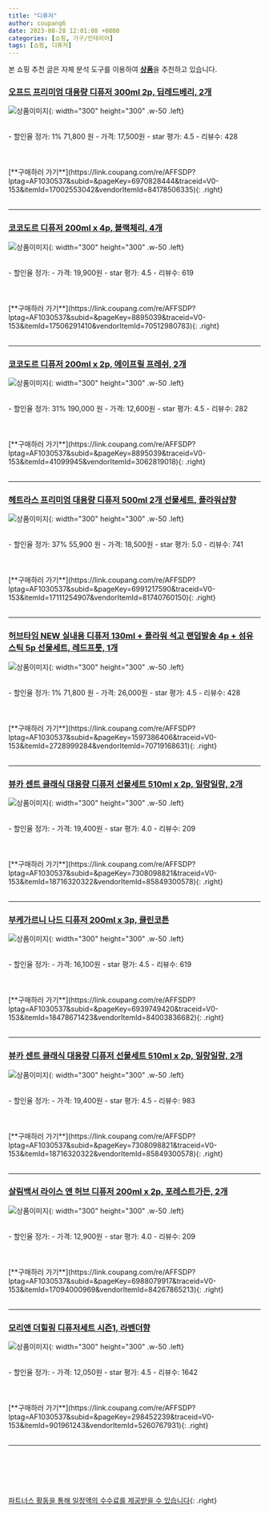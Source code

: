 ```yaml
---
title: "디퓨저"
author: coupang6
date: 2023-08-28 12:01:08 +0800
categories: [쇼핑, 가구/인테리어]
tags: [쇼핑, 디퓨저]
---
```


본 쇼핑 추천 글은 자체 분석 도구를 이용하여 [**상품**](https://link.coupang.com/a/bao1ui)을 추천하고 있습니다.

### [오프드 프리미엄 대용량 디퓨저 300ml 2p, 딥레드베리, 2개](https://link.coupang.com/re/AFFSDP?lptag=AF1030537&subid=&pageKey=6970828444&traceid=V0-153&itemId=17002553042&vendorItemId=84178506335)

![상품이미지](https://thumbnail9.coupangcdn.com/thumbnails/remote/230x230ex/image/retail/images/3224909062361711-706c1351-d436-4ca3-8022-4232c94a17d4.jpg){: width="300" height="300" .w-50 .left}


<br>
- 할인율 정가: 1%  71,800   원
- 가격: 17,500원
- star 평가: 4.5
- 리뷰수: 428
<br>
<br>
<br>
<br>
[**구매하러 가기**](https://link.coupang.com/re/AFFSDP?lptag=AF1030537&subid=&pageKey=6970828444&traceid=V0-153&itemId=17002553042&vendorItemId=84178506335){: .right}
<br>
<br>

---

### [코코도르 디퓨저 200ml x 4p, 블랙체리, 4개](https://link.coupang.com/re/AFFSDP?lptag=AF1030537&subid=&pageKey=8895039&traceid=V0-153&itemId=17506291410&vendorItemId=70512980783)

![상품이미지](https://thumbnail8.coupangcdn.com/thumbnails/remote/230x230ex/image/retail/images/1920846201415288-8cf5e5cf-e345-451d-bd4e-cc38ab650146.jpg){: width="300" height="300" .w-50 .left}


<br>
- 할인율 정가: 
- 가격: 19,900원
- star 평가: 4.5
- 리뷰수: 619
<br>
<br>
<br>
<br>
[**구매하러 가기**](https://link.coupang.com/re/AFFSDP?lptag=AF1030537&subid=&pageKey=8895039&traceid=V0-153&itemId=17506291410&vendorItemId=70512980783){: .right}
<br>
<br>

---

### [코코도르 디퓨저 200ml x 2p, 에이프릴 프레쉬, 2개](https://link.coupang.com/re/AFFSDP?lptag=AF1030537&subid=&pageKey=8895039&traceid=V0-153&itemId=41099945&vendorItemId=3062819018)

![상품이미지](https://thumbnail9.coupangcdn.com/thumbnails/remote/230x230ex/image/retail/images/2492479606726375-2f231879-b8f1-4c10-b41b-985f8c662071.jpg){: width="300" height="300" .w-50 .left}


<br>
- 할인율 정가: 31%  190,000   원
- 가격: 12,600원
- star 평가: 4.5
- 리뷰수: 282
<br>
<br>
<br>
<br>
[**구매하러 가기**](https://link.coupang.com/re/AFFSDP?lptag=AF1030537&subid=&pageKey=8895039&traceid=V0-153&itemId=41099945&vendorItemId=3062819018){: .right}
<br>
<br>

---

### [헤트라스 프리미엄 대용량 디퓨저 500ml 2개 선물세트, 플라워샵향](https://link.coupang.com/re/AFFSDP?lptag=AF1030537&subid=&pageKey=6991217590&traceid=V0-153&itemId=17111254907&vendorItemId=81740760150)

![상품이미지](https://thumbnail8.coupangcdn.com/thumbnails/remote/230x230ex/image/retail/images/9003205502817324-0ef11635-f4f8-4b86-a6c6-f3ab5e53da79.jpg){: width="300" height="300" .w-50 .left}


<br>
- 할인율 정가: 37%  55,900   원
- 가격: 18,500원
- star 평가: 5.0
- 리뷰수: 741
<br>
<br>
<br>
<br>
[**구매하러 가기**](https://link.coupang.com/re/AFFSDP?lptag=AF1030537&subid=&pageKey=6991217590&traceid=V0-153&itemId=17111254907&vendorItemId=81740760150){: .right}
<br>
<br>

---

### [허브타임 NEW 실내용 디퓨저 130ml + 플라워 석고 랜덤발송 4p + 섬유스틱 5p 선물세트, 레드프룻, 1개](https://link.coupang.com/re/AFFSDP?lptag=AF1030537&subid=&pageKey=1597386406&traceid=V0-153&itemId=2728999284&vendorItemId=70719168631)

![상품이미지](https://thumbnail8.coupangcdn.com/thumbnails/remote/230x230ex/image/retail/images/595586748498731-cd820a4e-58fd-4a59-99ec-c4523efa918f.jpg){: width="300" height="300" .w-50 .left}


<br>
- 할인율 정가: 1%  71,800   원
- 가격: 26,000원
- star 평가: 4.5
- 리뷰수: 428
<br>
<br>
<br>
<br>
[**구매하러 가기**](https://link.coupang.com/re/AFFSDP?lptag=AF1030537&subid=&pageKey=1597386406&traceid=V0-153&itemId=2728999284&vendorItemId=70719168631){: .right}
<br>
<br>

---

### [뷰카 센트 클래식 대용량 디퓨저 선물세트 510ml x 2p, 일랑일랑, 2개](https://link.coupang.com/re/AFFSDP?lptag=AF1030537&subid=&pageKey=7308098821&traceid=V0-153&itemId=18716320322&vendorItemId=85849300578)

![상품이미지](https://thumbnail7.coupangcdn.com/thumbnails/remote/230x230ex/image/retail/images/283467352450777-054a5fe6-be42-4c08-a494-def0695eb94b.jpg){: width="300" height="300" .w-50 .left}


<br>
- 할인율 정가: 
- 가격: 19,400원
- star 평가: 4.0
- 리뷰수: 209
<br>
<br>
<br>
<br>
[**구매하러 가기**](https://link.coupang.com/re/AFFSDP?lptag=AF1030537&subid=&pageKey=7308098821&traceid=V0-153&itemId=18716320322&vendorItemId=85849300578){: .right}
<br>
<br>

---

### [부케가르니 나드 디퓨저 200ml x 3p, 클린코튼](https://link.coupang.com/re/AFFSDP?lptag=AF1030537&subid=&pageKey=6939749420&traceid=V0-153&itemId=18478671423&vendorItemId=84003836682)

![상품이미지](https://thumbnail7.coupangcdn.com/thumbnails/remote/230x230ex/image/rs_quotation_api/epft6ptl/ead5f31886344145b4894d5f59437d81.jpg){: width="300" height="300" .w-50 .left}


<br>
- 할인율 정가: 
- 가격: 16,100원
- star 평가: 4.5
- 리뷰수: 619
<br>
<br>
<br>
<br>
[**구매하러 가기**](https://link.coupang.com/re/AFFSDP?lptag=AF1030537&subid=&pageKey=6939749420&traceid=V0-153&itemId=18478671423&vendorItemId=84003836682){: .right}
<br>
<br>

---

### [뷰카 센트 클래식 대용량 디퓨저 선물세트 510ml x 2p, 일랑일랑, 2개](https://link.coupang.com/re/AFFSDP?lptag=AF1030537&subid=&pageKey=7308098821&traceid=V0-153&itemId=18716320322&vendorItemId=85849300578)

![상품이미지](https://thumbnail7.coupangcdn.com/thumbnails/remote/230x230ex/image/retail/images/283467352450777-054a5fe6-be42-4c08-a494-def0695eb94b.jpg){: width="300" height="300" .w-50 .left}


<br>
- 할인율 정가: 
- 가격: 19,400원
- star 평가: 4.5
- 리뷰수: 983
<br>
<br>
<br>
<br>
[**구매하러 가기**](https://link.coupang.com/re/AFFSDP?lptag=AF1030537&subid=&pageKey=7308098821&traceid=V0-153&itemId=18716320322&vendorItemId=85849300578){: .right}
<br>
<br>

---

### [살림백서 라이스 앤 허브 디퓨저 200ml x 2p, 포레스트가든, 2개](https://link.coupang.com/re/AFFSDP?lptag=AF1030537&subid=&pageKey=6988079917&traceid=V0-153&itemId=17094000969&vendorItemId=84267865213)

![상품이미지](https://thumbnail6.coupangcdn.com/thumbnails/remote/230x230ex/image/retail/images/2022/12/12/12/6/b99555b8-9e10-4006-aa78-3a8df5cdd229.jpg){: width="300" height="300" .w-50 .left}


<br>
- 할인율 정가: 
- 가격: 12,900원
- star 평가: 4.0
- 리뷰수: 209
<br>
<br>
<br>
<br>
[**구매하러 가기**](https://link.coupang.com/re/AFFSDP?lptag=AF1030537&subid=&pageKey=6988079917&traceid=V0-153&itemId=17094000969&vendorItemId=84267865213){: .right}
<br>
<br>

---

### [모리앤 더힐링 디퓨저세트 시즌1, 라벤더향](https://link.coupang.com/re/AFFSDP?lptag=AF1030537&subid=&pageKey=298452239&traceid=V0-153&itemId=901961243&vendorItemId=5260767931)

![상품이미지](https://thumbnail10.coupangcdn.com/thumbnails/remote/230x230ex/image/retail/images/582108081499886-2ebbc190-20c8-48d3-b49b-ef06534ce055.jpg){: width="300" height="300" .w-50 .left}


<br>
- 할인율 정가: 
- 가격: 12,050원
- star 평가: 4.5
- 리뷰수: 1642
<br>
<br>
<br>
<br>
[**구매하러 가기**](https://link.coupang.com/re/AFFSDP?lptag=AF1030537&subid=&pageKey=298452239&traceid=V0-153&itemId=901961243&vendorItemId=5260767931){: .right}
<br>
<br>

---
<br><br><br><br><br> [파트너스 활동을 통해 일정액의 수수료를 제공받을 수 있습니다](https://link.coupang.com/a/bao1ui){: .right}